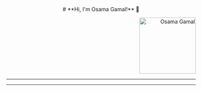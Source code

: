 <p align="center">
  # **Hi, I'm Osama Gamal!** 👋
</p>

<p align="right">
  <img src="https://github.com/user-attachments/assets/62fce6df-f97c-4831-b76a-6cf5cb70be82" alt="Osama Gamal" width="150" />
</p>

---
---
